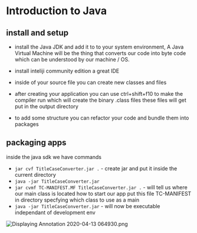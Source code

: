 # Introduction to Java

## install and setup 

- install the Java JDK and add it to to your system environment,
 A Java Virtual Machine will be the thing that converts our code into byte code 
 which can be understood by our machine / OS. 
 
- install inteliji community edition a great IDE 

- inside of your source file you can create new classes and files 

- after creating your application you can use ctrl+shift+f10 to make the compiler run which will create the binary .class files 
these files will get put in the output directory 

- to add some structure you can refactor your code and bundle them into packages 

## packaging apps

inside the java sdk we have commands
* `jar cvf TitleCaseConverter.jar .` - create jar and put it inside the current directory
* `java -jar TitleCaseConverter.jar`
* `jar cvmf TC-MANIFEST.MF TitleCaseConverter.jar .` - will tell us where our main class is located how to start our app 
put this file TC-MANIFEST in directory specfying which class to use as a main
* `java -jar TitleCaseConverter.jar` - will now be executable independant of development env 

<img src="https://lh3.google.com/u/0/d/1UPsOEql0p7kO7OPMlLj5C-_VIDgkspjC=w3000-h1736-iv1" class="a-b-ta-Ua" alt="Displaying Annotation 2020-04-13 064930.png" aria-hidden="true">

